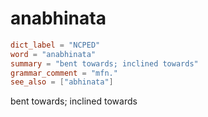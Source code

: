 # anabhinata

``` toml
dict_label = "NCPED"
word = "anabhinata"
summary = "bent towards; inclined towards"
grammar_comment = "mfn."
see_also = ["abhinata"]
```

bent towards; inclined towards

